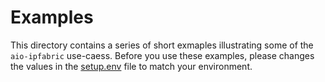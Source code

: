 # Examples

This directory contains a series of short exmaples illustrating some of the `aio-ipfabric` use-caess.  Before
you use these examples, please changes the values in the [setup.env](setup.env) file to match your environment.

